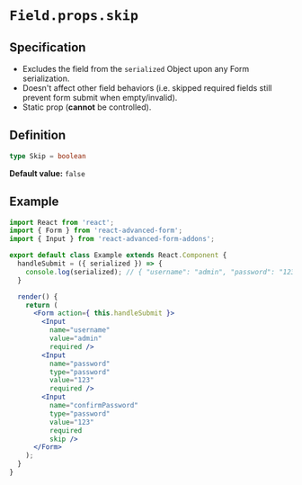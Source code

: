 # `Field.props.skip`

## Specification
* Excludes the field from the `serialized` Object upon any Form serialization.
* Doesn't affect other field behaviors (i.e. skipped required fields still prevent form submit when empty/invalid).
* Static prop (**cannot** be controlled).

## Definition
```ts
type Skip = boolean
```

**Default value:** `false`

## Example
```jsx
import React from 'react';
import { Form } from 'react-advanced-form';
import { Input } from 'react-advanced-form-addons';

export default class Example extends React.Component {
  handleSubmit = ({ serialized }) => {
    console.log(serialized); // { "username": "admin", "password": "123" }
  }

  render() {
    return (
      <Form action={ this.handleSubmit }>
        <Input
          name="username"
          value="admin"
          required />
        <Input
          name="password"
          type="password"
          value="123"
          required />
        <Input
          name="confirmPassword"
          type="password"
          value="123"
          required
          skip />
      </Form>
    );
  }
}
```
